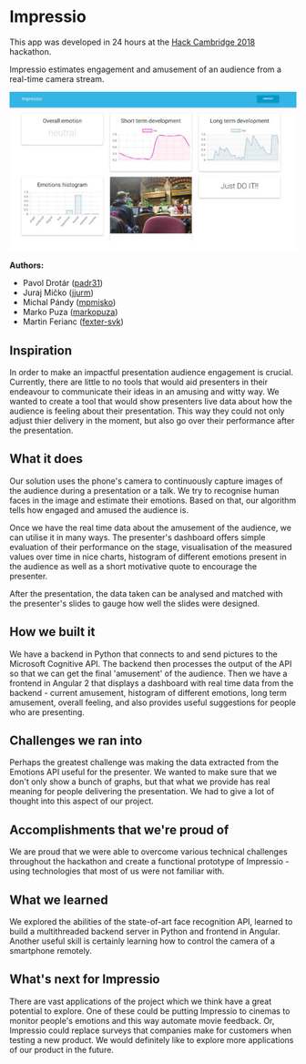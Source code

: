 # Impressio

This app was developed in 24 hours at the [Hack Cambridge 2018](https://hackcambridge.com/) hackathon.

Impressio estimates engagement and amusement of an audience from a real-time camera stream.

<img src="/screenshots/screenshot1.jpg?raw=true" alt="Cover image"/>

**Authors:**

- Pavol Drotár ([padr31](https://github.com/padr31))
- Juraj Mičko ([jjurm](https://github.com/jjurm))
- Michal Pándy ([mpmisko](https://github.com/mpmisko))
- Marko Puza ([markopuza](https://github.com/markopuza))
- Martin Ferianc ([fexter-svk](https://github.com/fexter-svk))

## Inspiration

In order to make an impactful presentation audience engagement is crucial. Currently, there are little to no tools that would aid presenters in their endeavour to communicate their ideas in an amusing and witty way. We wanted to create a tool that would show presenters live data about how the audience is feeling about their presentation. This way they could not only adjust thier delivery in the moment, but also go over their performance after the presentation.

## What it does

Our solution uses the phone's camera to continuously capture images of the audience during a presentation or a talk. We try to recognise human faces in the image and estimate their emotions. Based on that, our algorithm tells how engaged and amused the audience is.

Once we have the real time data about the amusement of the audience, we can utilise it in many ways. The presenter's dashboard offers simple evaluation of their performance on the stage, visualisation of the measured values over time in nice charts, histogram of different emotions present in the audience as well as a short motivative quote to encourage the presenter.

After the presentation, the data taken can be analysed and matched with the presenter's slides to gauge how well the slides were designed.

## How we built it

We have a backend in Python that connects to and send pictures to the Microsoft Cognitive API. The backend then processes the output of the API so that we can get the final 'amusement' of the audience. Then we have a frontend in Angular 2 that displays a dashboard with real time data from the backend - current amusement, histogram of different emotions, long term amusement, overall feeling, and also provides useful suggestions for people who are presenting.

## Challenges we ran into

Perhaps the greatest challenge was making the data extracted from the Emotions API useful for the presenter. We wanted to make sure that we don't only show a bunch of graphs, but that what we provide has real meaning for people delivering the presentation. We had to give a lot of thought into this aspect of our project.

## Accomplishments that we're proud of

We are proud that we were able to overcome various technical challenges throughout the hackathon and create a functional prototype of Impressio - using technologies that most of us were not familiar with.

## What we learned

We explored the abilities of the state-of-art face recognition API, learned to build a multithreaded backend server in Python and frontend in Angular. Another useful skill is certainly learning how to control the camera of a smartphone remotely.

## What's next for Impressio

There are vast applications of the project which we think have a great potential to explore. One of these could be putting Impressio to cinemas to monitor people's emotions and this way automate movie feedback. Or, Impressio could replace surveys that companies make for customers when testing a new product. We would definitely like to explore more applications of our product in the future.
